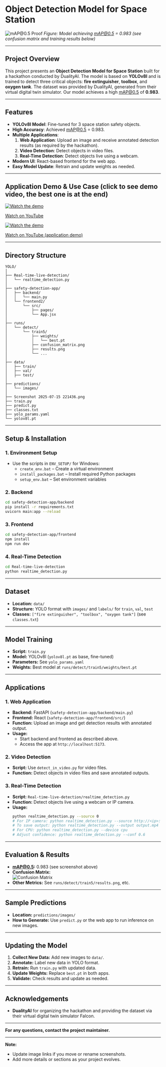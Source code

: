 # Object Detection Model for Space Station

![mAP@0.5 Proof](./Screenshot%202025-07-15%20221436.png)
*Figure: Model achieving mAP@0.5 = 0.983 (see confusion matrix and training results below)*

---

## Project Overview

This project presents an **Object Detection Model for Space Station** built for a hackathon conducted by DualityAI. The model is based on **YOLOv8l** and is trained to detect three critical objects: **fire extinguisher**, **toolbox**, and **oxygen tank**. The dataset was provided by DualityAI, generated from their virtual digital twin simulator. Our model achieves a high mAP@0.5 of **0.983**.

---

## Features

- **YOLOv8l Model**: Fine-tuned for 3 space station safety objects.
- **High Accuracy**: Achieved mAP@0.5 = 0.983.
- **Multiple Applications**:
  1. **Web Application**: Upload an image and receive annotated detection results (as required by the hackathon).
  2. **Video Detection**: Detect objects in video files.
  3. **Real-Time Detection**: Detect objects live using a webcam.
- **Modern UI**: React-based frontend for the web app.
- **Easy Model Update**: Retrain and update weights as needed.

---

## Application Demo & Use Case (click to see demo video, the best one is at the end)

[![Watch the demo](https://img.youtube.com/vi/oeHpo3rIKeA/0.jpg)](https://youtu.be/PFTzUkiizbU)

[Watch on YouTube](https://youtu.be/oeHpo3rIKeA?feature=shared)

[![Watch the demo](https://i.ytimg.com/vi/zKmHSGjJm9I/hqdefault.jpg?sqp=-oaymwEnCOADEI4CSFryq4qpAxkIARUAAIhCGAHYAQHiAQoIGBACGAY4AUAB&rs=AOn4CLCCafAeWvxHIEc3XeDN8gkzxa2FhQ)](https://www.youtube.com/watch?v=zKmHSGjJm9I&ab_channel=Stark)

[Watch on YouTube (application demo)](https://www.youtube.com/watch?v=zKmHSGjJm9I&ab_channel=Stark)

---

## Directory Structure

```
YOLO/
│
├── Real-time-live-detection/
│   └── realtime_detection.py
│
├── safety-detection-app/
│   ├── backend/
│   │   └── main.py
│   └── frontend2/
│       └── src/
│           ├── pages/
│           └── App.jsx
│
├── runs/
│   └── detect/
│       └── train5/
│           ├── weights/
│           │   └── best.pt
│           ├── confusion_matrix.png
│           ├── results.png
│           └── ...
│
├── data/
│   ├── train/
│   ├── val/
│   ├── test/
│
├── predictions/
│   └── images/
│
├── Screenshot 2025-07-15 221436.png
├── train.py
├── predict.py
├── classes.txt
├── yolo_params.yaml
└── yolov8l.pt
```

---

## Setup & Installation

### 1. Environment Setup

- Use the scripts in `ENV_SETUP/` for Windows:
  - `create_env.bat` – Create a virtual environment
  - `install_packages.bat` – Install required Python packages
  - `setup_env.bat` – Set environment variables

### 2. Backend

```bash
cd safety-detection-app/backend
pip install -r requirements.txt
uvicorn main:app --reload
```

### 3. Frontend

```bash
cd safety-detection-app/frontend
npm install
npm run dev
```

### 4. Real-Time Detection

```bash
cd Real-time-live-detection
python realtime_detection.py
```

---

## Dataset

- **Location:** `data/`
- **Structure:** YOLO format with `images/` and `labels/` for `train`, `val`, `test`
- **Classes:** `["fire extinguisher", "toolbox", "oxygen tank"]` (see `classes.txt`)

---

## Model Training

- **Script:** `train.py`
- **Model:** YOLOv8l (`yolov8l.pt` as base, fine-tuned)
- **Parameters:** See `yolo_params.yaml`
- **Weights:** Best model at `runs/detect/train5/weights/best.pt`

---

## Applications

### 1. Web Application

- **Backend:** FastAPI (`safety-detection-app/backend/main.py`)
- **Frontend:** React (`safety-detection-app/frontend/src/`)
- **Function:** Upload an image and get detection results with annotated output.
- **Usage:**  
  - Start backend and frontend as described above.
  - Access the app at `http://localhost:5173`.

### 2. Video Detection

- **Script:** Use `detect_in_video.py` for video files.
- **Function:** Detect objects in video files and save annotated outputs.

### 3. Real-Time Detection

- **Script:** `Real-time-live-detection/realtime_detection.py`
- **Function:** Detect objects live using a webcam or IP camera.
- **Usage:**
  ```bash
  python realtime_detection.py --source 0
  # For IP camera: python realtime_detection.py --source http://<ip>:<port>/video
  # To save output: python realtime_detection.py --output output.mp4
  # For CPU: python realtime_detection.py --device cpu
  # Adjust confidence: python realtime_detection.py --conf 0.6
  ```

---

## Evaluation & Results

- **mAP@0.5:** 0.983 (see screenshot above)
- **Confusion Matrix:**  
  ![Confusion Matrix](./runs/detect/train5/confusion_matrix.png)
- **Other Metrics:** See `runs/detect/train5/results.png`, etc.

---

## Sample Predictions

- **Location:** `predictions/images/`
- **How to Generate:** Use `predict.py` or the web app to run inference on new images.

---

## Updating the Model

1. **Collect New Data:** Add new images to `data/`.
2. **Annotate:** Label new data in YOLO format.
3. **Retrain:** Run `train.py` with updated data.
4. **Update Weights:** Replace `best.pt` in both apps.
5. **Validate:** Check results and update as needed.

---

## Acknowledgements

- **DualityAI** for organizing the hackathon and providing the dataset via their virtual digital twin simulator Falcon.

---

**For any questions, contact the project maintainer.**

---

**Note:**  
- Update image links if you move or rename screenshots.
- Add more details or sections as your project evolves.
